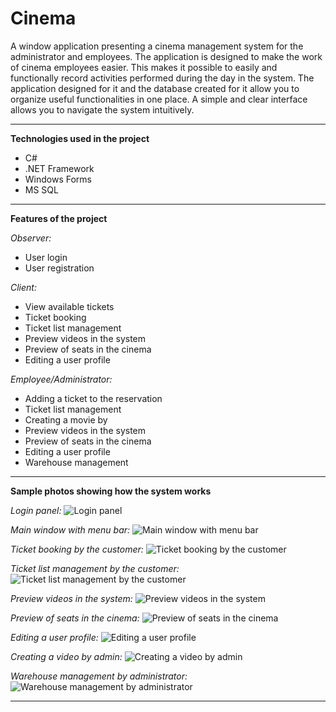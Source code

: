 # Cinema

A window application presenting a cinema management system for the administrator and employees. The application is designed to make the work of cinema employees easier. This makes it possible to easily and functionally record activities performed during the day in the system. The application designed for it and the database created for it allow you to organize useful functionalities in one place. A simple and clear interface allows you to navigate the system intuitively.

----------------------------------------

**Technologies used in the project**
- C#
- .NET Framework
- Windows Forms
- MS SQL

----------------------------------------

**Features of the project**

*Observer:*
- User login
- User registration

*Client:*
- View available tickets
- Ticket booking
- Ticket list management
- Preview videos in the system
- Preview of seats in the cinema
- Editing a user profile

*Employee/Administrator:*
- Adding a ticket to the reservation
- Ticket list management
- Creating a movie by
- Preview videos in the system
- Preview of seats in the cinema
- Editing a user profile
- Warehouse management

----------------------------------------

**Sample photos showing how the system works**

*Login panel:*
![Login panel](https://github.com/jakubdziadkowiec17/Cinema/blob/master/Appearance/01.png)

*Main window with menu bar:*
![Main window with menu bar](https://github.com/jakubdziadkowiec17/Cinema/blob/master/Appearance/02.png)

*Ticket booking by the customer:*
![Ticket booking by the customer](https://github.com/jakubdziadkowiec17/Cinema/blob/master/Appearance/03.png)

*Ticket list management by the customer:*
![Ticket list management by the customer](https://github.com/jakubdziadkowiec17/Cinema/blob/master/Appearance/04.png)

*Preview videos in the system:*
![Preview videos in the system](https://github.com/jakubdziadkowiec17/Cinema/blob/master/Appearance/05.png)

*Preview of seats in the cinema:*
![Preview of seats in the cinema](https://github.com/jakubdziadkowiec17/Cinema/blob/master/Appearance/06.png)

*Editing a user profile:*
![Editing a user profile](https://github.com/jakubdziadkowiec17/Cinema/blob/master/Appearance/07.png)

*Creating a video by admin:*
![Creating a video by admin](https://github.com/jakubdziadkowiec17/Cinema/blob/master/Appearance/08.png)

*Warehouse management by administrator:*
![Warehouse management by administrator](https://github.com/jakubdziadkowiec17/Cinema/blob/master/Appearance/09.png)

----------------------------------------

